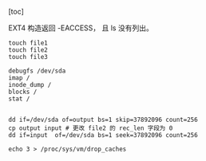 [toc]

EXT4 构造返回 -EACCESS， 且 ls 没有列出。

```shell
touch file1
touch file2
touch file3

debugfs /dev/sda
imap /
inode_dump /
blocks /
stat /


dd if=/dev/sda of=output bs=1 skip=37892096 count=256
cp output input # 更改 file2 的 rec_len 字段为 0
dd if=input  of=/dev/sda bs=1 seek=37892096 count=256

echo 3 > /proc/sys/vm/drop_caches
```